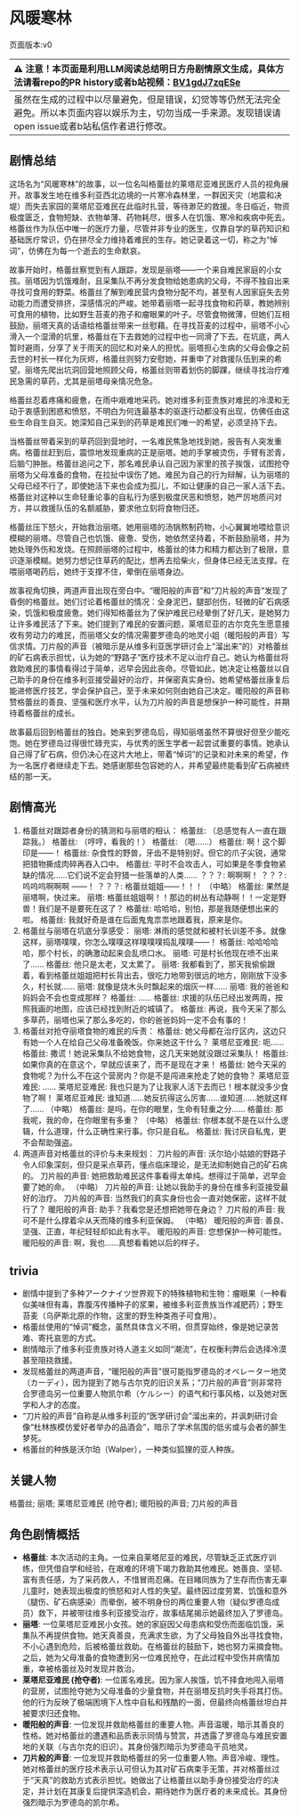 # 风暖寒林
页面版本:v0
 

| :warning: 注意！本页面是利用LLM阅读总结明日方舟剧情原文生成，具体方法请看repo的PR history或者b站视频：[BV1gdJ7zqESe](https://www.bilibili.com/video/BV1gdJ7zqESe/)         |
|:----------------------------|
| 虽然在生成的过程中以尽量避免，但是错误，幻觉等等仍然无法完全避免。所以本页面内容以娱乐为主，切勿当成一手来源。发现错误请open issue或者b站私信作者进行修改。|



## 剧情总结
这场名为“风暖寒林”的故事，以一位名叫格蕾丝的莱塔尼亚难民医疗人员的视角展开。故事发生地在维多利亚西北边境的一片寒冷森林里，一群因天灾（地震和决堤）而失去家园的莱塔尼亚难民在此临时扎营，等待渺茫的救援。冬日临近，物资极度匮乏，食物短缺、衣物单薄、药物耗尽，很多人在饥饿、寒冷和疾病中死去。格蕾丝作为队伍中唯一的医疗力量，尽管并非专业的医生，仅靠自学的草药知识和基础医疗常识，仍在拼尽全力维持着难民的生存。她记录着这一切，称之为“悼词”，仿佛在为每一个逝去的生命默哀。

故事开始时，格蕾丝察觉到有人跟踪，发现是丽塔——一个来自难民家庭的小女孩。丽塔因为饥饿难耐，且采集队不再分发食物给她患病的父母，不得不独自出来寻找可食用的野菜。格蕾丝了解到难民营内食物分配不均，甚至有人因家庭失去劳动能力而遭受排挤，深感情况的严峻。她带着丽塔一起寻找食物和药草，教她辨别可食用的植物，比如野生苔麦的孢子和瘤眼果的叶子。尽管食物微薄，但她们互相鼓励，丽塔天真的话语给格蕾丝带来一丝慰藉。在寻找苔麦的过程中，丽塔不小心滑入一个湿滑的坑里，格蕾丝在下去救她的过程中也一同滑了下去。在坑底，两人暂时避雨，分享了关于雨天的回忆和对亲人的担忧。丽塔担心生病的父母会像之前去世的村长一样化为灰烬，格蕾丝则努力安慰她，并重申了对救援队伍到来的希望。丽塔先爬出坑洞回营地照顾父母，格蕾丝则带着划伤的脚踝，继续寻找治疗难民急需的草药，尤其是丽塔母亲情况危急。

格蕾丝忍着疼痛和疲惫，在雨中艰难地采药。她对维多利亚贵族对难民的冷漠和无动于衷感到困惑和愤怒，不明白为何连最基本的驱逐行动都没有出现，仿佛任由这些生命自生自灭。她深知自己采到的药草是难民们唯一的希望，必须坚持下去。

当格蕾丝带着采到的草药回到营地时，一名难民焦急地找到她，报告有人突发重病。格蕾丝赶到后，震惊地发现重病的正是丽塔。她的手掌被烫伤，手臂有淤青，后脑勺肿胀。格蕾丝追问之下，那名难民承认自己因为家里的孩子挨饿，试图抢夺丽塔为父母准备的食物，在拉扯中误伤了她。难民为自己的行为辩解，认为丽塔的父母已经不行了，即使她活下来也会成为孤儿，不如让健康的自己一家人活下去。格蕾丝对这种以生命轻重论事的自私行为感到极度厌恶和愤怒，她严厉地质问对方，并以救援队伍的名额威胁，要求他立刻将食物归还。

格蕾丝压下怒火，开始救治丽塔。她用丽塔的汤锅熬制药物，小心翼翼地喂给意识模糊的丽塔。尽管自己也饥饿、疲惫、受伤，她依然坚持着，不断鼓励丽塔，并为她处理外伤和发烧。在照顾丽塔的过程中，格蕾丝的体力和精力都达到了极限，意识逐渐模糊。她努力想记住草药的配比，想再去拾柴火，但身体已经无法支撑。在喂丽塔喝药后，她终于支撑不住，晕倒在丽塔身边。

故事视角切换，两道声音出现在旁白中。“暖阳般的声音”和“刀片般的声音”发现了昏倒的格蕾丝。她们讨论着格蕾丝的情况：全身泥巴，腿部创伤，轻微的矿石病感染，饥饿和极度疲惫。她们得知格蕾丝为了保护难民已经晕倒了好几天，是她努力让许多难民活了下来。她们提到了难民的安置问题，莱塔尼亚的古尔克先生愿意接收有劳动力的难民，而丽塔父女的情况需要罗德岛的地灵小姐（暖阳般的声音）写信求情。刀片般的声音（被暗示是从维多利亚医学研讨会上“溜出来”的）对格蕾丝的矿石病表示担忧，认为她的“野路子”医疗技术不足以治疗自己。她认为格蕾丝将救助难民的事情看得过于简单，迟早会因此丧命。尽管如此，她决定让格蕾丝以自己助手的身份在维多利亚接受最好的治疗，并保密真实身份。她希望格蕾丝康复后能进修医疗技艺，学会保护自己，至于未来如何则由她自己决定。暖阳般的声音称赞格蕾丝的善良、坚强和医疗水平，认为刀片般的声音是想保护一种可能性，并期待着格蕾丝的成长。

故事最后回到格蕾丝的独白。她来到罗德岛后，得知丽塔虽然不算很好但至少能吃饱。她在罗德岛过得很忙碌充实，与优秀的医生学者一起尝试重要的事情。她承认自己得了矿石病，但仍决心在这片大地上，带着“悼词”的记录和对未来的希望，作为一名医疗者继续走下去。她感谢那些包容她的人，并希望最终能看到矿石病被终结的那一天。
## 剧情高光
1.  格蕾丝对跟踪者身份的猜测和与丽塔的相认：
    格蕾丝: （总感觉有人一直在跟踪我。）
    格蕾丝: （哼哼，看我的！）
    格蕾丝: （嗯......）
    格蕾丝: 啊！这个脚印是——！
    格蕾丝: 杂食性的野兽，牙齿不是特别好。但它的爪子尖锐，通常把猎物撕成肉碎再吞入口中。
    格蕾丝: 平时不会攻击人，可如果是冬季食物紧缺的情况......它们说不定会狩猎一些落单的人类......
    ？？？: 啊啊啊！
    ？？？: 呜呜呜啊啊啊 ——！
    ？？？: 格蕾丝姐姐——！！！
    （中略）
    格蕾丝: 果然是丽塔啊，快过来。
    丽塔: 格蕾丝姐姐啊！！那边的树丛有动静啊！！一定是野兽！我们是不是要死在这了？
    格蕾丝: 哈哈哈，别怕，那是我随便想出来的啦。
    格蕾丝: 我就好奇是谁在后面鬼鬼祟祟地跟着我，原来是你。
2.  格蕾丝与丽塔在坑底分享感受：
    丽塔: 淋雨的感觉就和被村长训差不多。就像这样，丽塔噗噗，你怎么噗噗这样噗噗噗捣乱噗噗——！
    格蕾丝: 哈哈哈哈哈，那个村长，的确激动起来会乱喷口水。
    丽塔: 可是村长他现在喷不出来了......
    格蕾丝: 他只是太老，又太累了。
    丽塔: 我都看到了，那天我偷偷跟着，看到格蕾丝姐姐把村长背出去，很吃力地带到很远的地方，刚刚放下没多久，村长就......
    丽塔: 就像是烧木头时飘起来的烟灰一样......
    丽塔: 我的爸爸和妈妈会不会也变成那样？
    格蕾丝: ......
    格蕾丝: 求援的队伍已经出发两周，按照我画的地图，应该已经找到附近的城镇了。
    格蕾丝: 再说，我今天采了那么多草药，丽塔也采了那么多吃的，你的爸爸妈妈一定不会有事的！
3.  格蕾丝对抢夺丽塔食物的难民的斥责：
    格蕾丝: 她父母都在治疗区内，这边只有她一个人在给自己父母准备晚饭。你来她这干什么？
    莱塔尼亚难民: 呃......
    格蕾丝: 撒谎！她说采集队不给她食物，这几天来她就没跟过采集队！
    格蕾丝: 如果你真的在意这个，早就应该来了，而不是现在才来！
    格蕾丝: 她今天采的食物呢？为什么不在这个营房内？你是不是闯进来抢走了她的食物？
    莱塔尼亚难民: ......
    莱塔尼亚难民: 我也只是为了让我家人活下去而已！根本就没多少食物了啊！
    莱塔尼亚难民: 谁知道......她反抗得这么厉害......谁知道......她就这样了......
    （中略）
    格蕾丝: 是吗，在你的眼里，生命有轻重之分......
    格蕾丝: 那我呢，我的命，在你眼里有多重？
    （中略）
    格蕾丝: 你根本就不是在以什么逻辑，什么道理，什么正确性来行事。你只是自私。
    格蕾丝: 我讨厌自私鬼，更不会帮助强盗。
4.  两道声音对格蕾丝的评价与未来规划：
    刀片般的声音: 沃尔珀小姑娘的野路子令人印象深刻，但只是采点草药，懂点临床理论，是无法抑制她自己的矿石病的。
    刀片般的声音: 她把救助难民这件事看得太单纯。想得过于简单，迟早会要了她的命。
    （中略）
    刀片般的声音: 让她以我助手的身份在维多利亚接受最好的治疗。
    刀片般的声音: 当然我们的真实身份也会一直对她保密，这样不就行了？
    暖阳般的声音: 助手？我看您是还想把她带在身边？
    刀片般的声音: 我可不是什么撑着伞从天而降的维多利亚保姆。
    （中略）
    暖阳般的声音: 善良、坚强、正直，年纪轻轻却如此有水平。
    暖阳般的声音: 您想保护一种可能性。
    暖阳般的声音: 啊，我也......真想看看她以后的样子。
## trivia
*   剧情中提到了多种アークナイツ世界观下的特殊植物和生物：瘤眼果（一种看似美味但有毒，靠腹泻传播种子的浆果，被维多利亚贵族当作减肥药）；野生苔麦（乌萨斯北原的作物，这里的野生种类孢子可食用）。
*   格蕾丝使用的“悼词”概念，虽然具体含义不明，但贯穿始终，像是她记录苦难、寄托哀思的方式。
*   剧情暗示了维多利亚贵族对待人道主义如同“潮流”，在权衡利弊后会选择冷漠甚至阻挠救援。
*   发现格蕾丝的两道声音，“暖阳般的声音”很可能指罗德岛的オペレーター地灵（カーディ），因为提到了她与古尔克的旧识关系；“刀片般的声音”则非常符合罗德岛另一位重要人物凯尔希（ケルシー）的语气和行事风格，以及她对医学和人才的态度。
*   “刀片般的声音”自称是从维多利亚的“医学研讨会”溜出来的，并讽刺研讨会像“杜林族模仿爱好者举办的品酒会”，暗示了学术氛围的低劣或与会者的醉生梦死。
*   格蕾丝的种族是沃尔珀（Walper），一种类似狐狸的亚人种族。
## 关键人物
格蕾丝; 丽塔; 莱塔尼亚难民 (抢夺者); 暖阳般的声音; 刀片般的声音
## 角色剧情概括
-   **格蕾丝**: 本次活动的主角。一位来自莱塔尼亚的难民，尽管缺乏正式医疗训练，但凭借自学和经验，在艰难的环境下竭力救助其他难民。她善良、坚韧、富有责任感，为了采药救人，不惜冒雨忍痛。在目睹同族为了生存而伤害无辜儿童时，她表现出极度的愤怒和对人性的失望。最终因过度劳累、饥饿和意外（腿伤、矿石病感染）而晕倒，被不明身份的两位重要人物（疑似罗德岛成员）救下，并被带往维多利亚接受治疗，故事结尾揭示她最终加入了罗德岛。
-   **丽塔**: 一位莱塔尼亚难民小女孩。她的家庭因父母患病和受伤而面临饥饿，采集队不再提供食物。她天真善良，充满求生欲，为了父母独自外出寻找食物，不小心遇到危险，后被格蕾丝救助。在格蕾丝的鼓励下，她也努力采摘食物。之后，她为父母准备的食物遭到另一位难民抢夺，在此过程中受伤并病情加重，幸被格蕾丝及时发现并救治。
-   **莱塔尼亚难民 (抢夺者)**: 一位匿名难民。因为家人挨饿，饥不择食地闯入丽塔的营房，试图抢夺她为父母准备的少量食物，并在丽塔反抗时失手将其打伤。他的行为反映了极端困境下人性中自私和残酷的一面，但最终向格蕾丝坦白并被要求归还食物。
-   **暖阳般的声音**: 一位发现并救助格蕾丝的重要人物。声音温暖，暗示其善良的性格。她对格蕾丝的遭遇和品质表示同情与赞赏，并透露了罗德岛与难民安置地的关联（与古尔克的旧识）。其身份强烈暗示为罗德岛干员地灵。
-   **刀片般的声音**: 一位发现并救助格蕾丝的另一位重要人物。声音冷峻、理性。她对格蕾丝的医疗技术表示认可但认为其对矿石病束手无策，并对格蕾丝过于“天真”的救助方式表示担忧。她做出了让格蕾丝以助手身份接受治疗的决定，并计划在其康复后提供深造机会，期待她作为医疗者的未来成长。其身份强烈暗示为罗德岛的凯尔希。